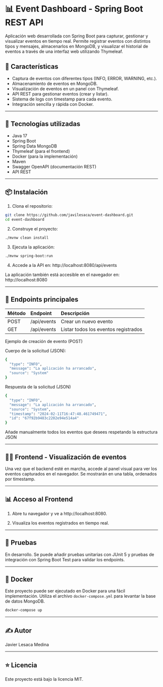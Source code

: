 # 📊 Event Dashboard - Spring Boot REST API

Aplicación web desarrollada con Spring Boot para capturar, gestionar y visualizar eventos en tiempo real. Permite registrar eventos con distintos tipos y mensajes, almacenarlos en MongoDB, y visualizar el historial de eventos a través de una interfaz web utilizando Thymeleaf.

## 🚀 Características

- Captura de eventos con diferentes tipos (INFO, ERROR, WARNING, etc.).
- Almacenamiento de eventos en MongoDB.
- Visualización de eventos en un panel con Thymeleaf.
- API REST para gestionar eventos (crear y listar).
- Sistema de logs con timestamp para cada evento.
- Integración sencilla y rápida con Docker.

---  

## 🧱 Tecnologías utilizadas

- Java 17
- Spring Boot
- Spring Data MongoDB
- Thymeleaf (para el frontend)
- Docker (para la implementación)
- Maven
- Swagger OpenAPI (documentación REST)
- API REST

---

## 📦 Instalación

1. Clona el repositorio:

```bash
git clone https://github.com/javilesaca/event-dashboard.git
cd event-dashboard
```
2. Construye el proyecto:
   
```bash
./mvnw clean install
```
3. Ejecuta la aplicación:

```bash
./mvnw spring-boot:run
```
4. Accede a la API en: http://localhost:8080/api/events

La aplicación también está accesible en el navegador en: http://localhost:8080

---

 ## 📘 Endpoints principales

| Método |	Endpoint | Descripción |
|:-------|:----------|:------------|
| POST |	/api/events |	Crear un nuevo evento |
| GET |	/api/events	| 	Listar todos los eventos registrados|

Ejemplo de creación de evento (POST)

Cuerpo de la solicitud (JSON):
```bash
{
  "type": "INFO",
  "message": "La aplicación ha arrancado",
  "source": "System"
}
```
Respuesta de la solicitud (JSON)
```bash
{
  "type": "INFO",
  "message": "La aplicación ha arrancado",
  "source": "System",
  "timestamp": "2024-02-11T16:47:48.461749471",
  "id": "67f92b9483c2202e94e514a4"
}
```
Añade manualmente todos los eventos que desees respetando la estructura JSON

---

## 🧑‍💻 Frontend - Visualización de eventos

Una vez que el backend esté en marcha, accede al panel visual para ver los eventos capturados en el navegador. Se mostrarán en una tabla, ordenados por timestamp.

---

## 📊 Acceso al Frontend

1. Abre tu navegador y ve a http://localhost:8080.

2. Visualiza los eventos registrados en tiempo real.

---

## 🧪 Pruebas 

En desarrollo. Se puede añadir pruebas unitarias con JUnit 5 y pruebas de integración con Spring Boot Test para validar los endpoints.

---

## 🔧 Docker

Este proyecto puede ser ejecutado en Docker para una fácil implementación. Utiliza el archivo `docker-compose.yml` para levantar la base de datos MongoDB.
```bash
docker-compose up
```

---

## ✍️ Autor

Javier Lesaca Medina

---

## ⭐ Licencia
Este proyecto está bajo la licencia MIT.


